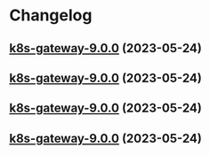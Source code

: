 # Changelog



## [k8s-gateway-9.0.0](https://github.com/truecharts/charts/compare/k8s-gateway-8.0.10...k8s-gateway-9.0.0) (2023-05-24)




## [k8s-gateway-9.0.0](https://github.com/truecharts/charts/compare/k8s-gateway-8.0.10...k8s-gateway-9.0.0) (2023-05-24)




## [k8s-gateway-9.0.0](https://github.com/truecharts/charts/compare/k8s-gateway-8.0.10...k8s-gateway-9.0.0) (2023-05-24)




## [k8s-gateway-9.0.0](https://github.com/truecharts/charts/compare/k8s-gateway-8.0.10...k8s-gateway-9.0.0) (2023-05-24)

